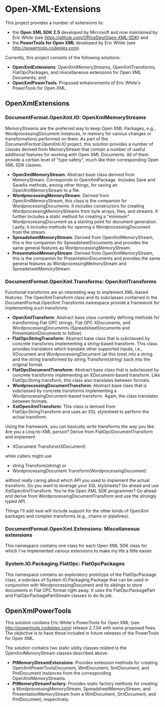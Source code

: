 # Open-XML-Extensions

This project provides a number of extensions to:

* the **Open XML SDK 2.5** developed by Microsoft and now maintained by Eric White (see https://github.com/OfficeDev/Open-XML-SDK) and
* the **PowerTools for Open XML** developed by Eric White (see http://powertools.codeplex.com).

Currently, this project consists of the following solutions:

* **OpenXmlExtensions**: OpenXmlMemoryStreams, OpenXmlTransforms, FlatOpcPackages, and miscellaneous extensions for Open XML Documents; and
* **OpenXmlPowerTools**: Proposed enhancements of Eric White's PowerTools for Open XML.

## OpenXmlExtensions

### DocumentFormat.OpenXml.IO: OpenXmlMemoryStreams

MemoryStreams are the preferred way to keep Open XML Packages, e.g., WordprocessingDocument instances, in memory for various changes or transformations performed on them. As part of the *DocumentFormat.OpenXml.IO* project, this solution provides a number of classes derived from MemoryStream that contain a number of useful additional features for working with Open XML Documents. All of them provide a certain level of "type safety", much like their corresponding Open XML SDK classes.

* **OpenXmlMemoryStream**: Abstract base class derived from MemoryStream. Corresponds to OpenXmlPackage. Includes Save and SaveAs methods, among other things, for saving an OpenXmlMemoryStream to a file.
* **WordprocessingMemoryStream**: Derived from OpenXmlMemoryStream, this class is the companion for WordprocessingDocuments. It includes constructors for creating WordprocessingMemoryStreams from byte arrays, files, and streams. It further includes a static method for creating a "minimum" WordprocessingDocument as a starting point for document generation. Lastly, it includes methods for opening a WordprocessingDocument from the stream. 
* **SpreadsheetMemoryStream**: Derived from OpenXmlMemoryStream, this is the companion for SpreadsheetDocuments and provides the same general features as WordprocessingMemoryStream. 
* **PresentationMemoryStream**: Derived from OpenXmlMemoryStream, this is the companion for PresentationDocuments and provides the same general features as WordprocessingMemoryStream and SpreadsheetMemoryStream.

### DocumentFormat.OpenXml.Transforms: OpenXmlTransforms

Functional transforms are an interesting way to implement XML-based features. The OpenXmlTransform class and its subclasses contained in the DocumentFormat.OpenXml.Transforms namespace provide a framework for implementing such transforms:

* **OpenXmlTransform**: Abstract base class currently defining methods for transforming Flat OPC strings, Flat OPC XDocuments, and WordprocessingDocuments (SpreadsheetDocuments and PresentationDocuments to follow). 
* **FlatOpcStringTransform**: Abstract base class that is subclassed by concrete transforms implementing a string-based transform. This class provides translators which translate other supported inputs, i.e., XDocument and WordprocessingDocument (at this time) into a string and the string transformed by string Transform(string) back into the original format. 
* **FlatOpcDocumentTransform**: Abstract base class that is subclassed by concrete transforms implementing an XDocument-based transform. Like FlatOpcString transform, this class also translates between formats.
* **WordprocessingDocumentTransform**: Abstract base class that is subclassed by concrete transforms implementing a WordprocessingDocument-based transform. Again, the class translates between formats.
* **XslOpenXmlTransform**: This class is derived from FlatOpcStringTransform and uses an XSL stylesheet to perform the actual transform.

Using the framework, you can basically write transforms the way you like. Are you a Linq-to-XML person? Derive from FlatOpcDocumentTransform and implement 

* XDocument Transform(XDocument)

while callers might use

* string Transform(string) or 
* WordprocessingDocument Transform(WordprocessingDocument)

without really caring about which API you used to implement the actual transform. Do you want to leverage your XSL stylsheets? Go ahead and use XslOpenXmlTransform. You're the Open XML SDK programmer? Go ahead and derive from WordprocessingDocumentTransform and use the strongly typed API. 

Things I'll add next will include support for the other kinds of OpenXml packages and complex transforms (e.g., chains or pipelines). 

### DocumentFormat.OpenXml.Extensions: Miscellaneous extensions

This namespace contains one class for each Open XML SDK class for which I've implemented various extensions to make my life a little easier.

### System.IO.Packaging.FlatOpc: FlatOpcPackages

This namespace contains an exploratory prototype of the FlatOpcPackage class, a subclass of System.IO.Packaging.Package that can be used in conjunction with WordprocessingDocument and its siblings to store documents in Flat OPC format right away. It uses the FlatOpcPackagePart and FlatOpcPackagePartStream classes to do its job. 

## OpenXmlPowerTools

This solution contains Eric White's PowerTools for Open XML (see http://powertools.codeplex.com) release 2.7.04 with some proposed fixes. The objective is to have these included in future releases of the PowerTools for Open XML.

The solution contains two static utility classes related to the OpenXmlMemoryStream classes described above:

* **PtMemoryStreamExtensions**: Provides extension methods for creating OpenXmlPowerToolsDocument, WmlDocument, SmlDocument, and PmlDocument instances from the corresponding OpenXmlMemoryStreams.
* **PtMemoryStreamFactory**: Provides static factory methods for creating a WordprocessingMemoryStream, SpreadsheetMemoryStream, and PresentationMemoryStream from a WmlDocument, SmlDocument, and PmlDocument, respectively. 